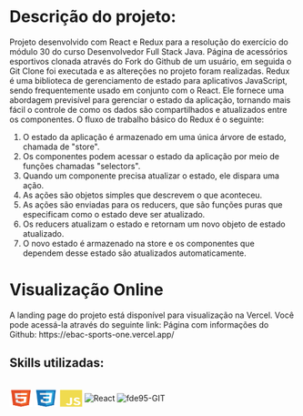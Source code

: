 <h1>Descrição do projeto:</h1>
Projeto desenvolvido com React e Redux para a resolução do exercício do módulo 30 do curso Desenvolvedor Full Stack Java. Página de acessórios esportivos clonada através do Fork do Github de um usuário, em seguida o Git Clone foi executada e as altereções no projeto foram realizadas.
Redux é uma biblioteca de gerenciamento de estado para aplicativos JavaScript, sendo frequentemente usado em conjunto com o React. Ele fornece uma abordagem previsível para gerenciar o estado da aplicação, tornando mais fácil o controle de como os dados são compartilhados e atualizados entre os componentes.
O fluxo de trabalho básico do Redux é o seguinte:


1. O estado da aplicação é armazenado em uma única árvore de estado, chamada de "store".
2. Os componentes podem acessar o estado da aplicação por meio de funções chamadas "selectors".
3. Quando um componente precisa atualizar o estado, ele dispara uma ação.
4. As ações são objetos simples que descrevem o que aconteceu.
5. As ações são enviadas para os reducers, que são funções puras que especificam como o estado deve ser atualizado.
6. Os reducers atualizam o estado e retornam um novo objeto de estado atualizado.
7. O novo estado é armazenado na store e os componentes que dependem desse estado são atualizados automaticamente.

<h1>Visualização Online</h1>
A landing page do projeto está disponível para visualização na Vercel. Você pode acessá-la através do seguinte link:
Página com informações do Github: https://ebac-sports-one.vercel.app/


## Skills utilizadas:
<div style="display: inline_block"><br>
  <img align="center" alt="HTML" height="30" width="40" src="https://raw.githubusercontent.com/devicons/devicon/master/icons/html5/html5-original.svg">
  <img align="center" alt="CSS" height="30" width="40" src="https://raw.githubusercontent.com/devicons/devicon/master/icons/css3/css3-original.svg">
  <img align="center" alt="Js" height="30" width="40" src="https://raw.githubusercontent.com/devicons/devicon/master/icons/javascript/javascript-plain.svg">
  <img align="center" alt="React" height="35" width="40" src="https://upload.wikimedia.org/wikipedia/commons/thumb/a/a7/React-icon.svg/512px-React-icon.svg.png?20220125121207">
  <img align="center" alt="fde95-GIT" height="30" width="40" src="https://cdn.jsdelivr.net/gh/devicons/devicon/icons/git/git-original.svg">

